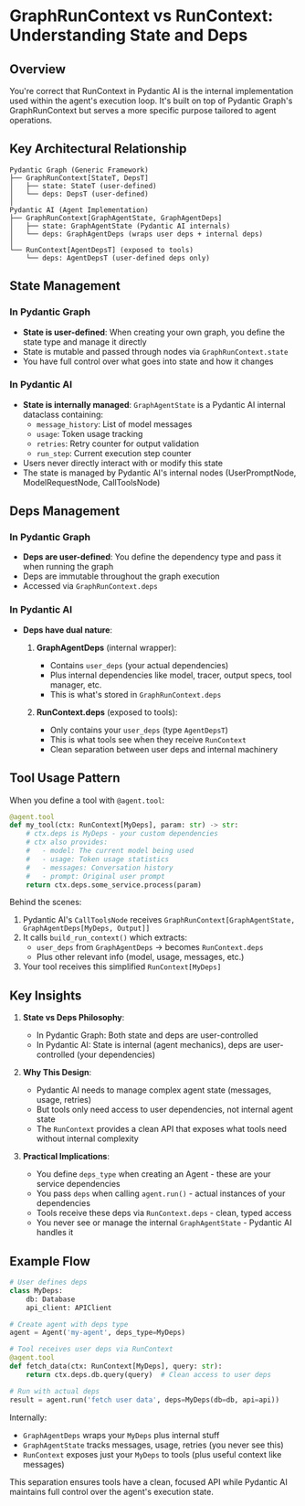 # GraphRunContext vs RunContext: Understanding State and Deps

## Overview

You're correct that RunContext in Pydantic AI is the internal implementation used within the agent's execution loop. It's built on top of Pydantic Graph's GraphRunContext but serves a more specific purpose tailored to agent operations.

## Key Architectural Relationship

```
Pydantic Graph (Generic Framework)
├── GraphRunContext[StateT, DepsT]
│   ├── state: StateT (user-defined)
│   └── deps: DepsT (user-defined)
│
Pydantic AI (Agent Implementation)
├── GraphRunContext[GraphAgentState, GraphAgentDeps]
│   ├── state: GraphAgentState (Pydantic AI internals)
│   └── deps: GraphAgentDeps (wraps user deps + internal deps)
│
└── RunContext[AgentDepsT] (exposed to tools)
    └── deps: AgentDepsT (user-defined deps only)
```

## State Management

### In Pydantic Graph
- **State is user-defined**: When creating your own graph, you define the state type and manage it directly
- State is mutable and passed through nodes via `GraphRunContext.state`
- You have full control over what goes into state and how it changes

### In Pydantic AI
- **State is internally managed**: `GraphAgentState` is a Pydantic AI internal dataclass containing:
  - `message_history`: List of model messages
  - `usage`: Token usage tracking
  - `retries`: Retry counter for output validation
  - `run_step`: Current execution step counter
- Users never directly interact with or modify this state
- The state is managed by Pydantic AI's internal nodes (UserPromptNode, ModelRequestNode, CallToolsNode)

## Deps Management

### In Pydantic Graph
- **Deps are user-defined**: You define the dependency type and pass it when running the graph
- Deps are immutable throughout the graph execution
- Accessed via `GraphRunContext.deps`

### In Pydantic AI
- **Deps have dual nature**:
  
  1. **GraphAgentDeps** (internal wrapper):
     - Contains `user_deps` (your actual dependencies)
     - Plus internal dependencies like model, tracer, output specs, tool manager, etc.
     - This is what's stored in `GraphRunContext.deps`

  2. **RunContext.deps** (exposed to tools):
     - Only contains your `user_deps` (type `AgentDepsT`)
     - This is what tools see when they receive `RunContext`
     - Clean separation between user deps and internal machinery

## Tool Usage Pattern

When you define a tool with `@agent.tool`:

```python
@agent.tool
def my_tool(ctx: RunContext[MyDeps], param: str) -> str:
    # ctx.deps is MyDeps - your custom dependencies
    # ctx also provides:
    #   - model: The current model being used
    #   - usage: Token usage statistics
    #   - messages: Conversation history
    #   - prompt: Original user prompt
    return ctx.deps.some_service.process(param)
```

Behind the scenes:
1. Pydantic AI's `CallToolsNode` receives `GraphRunContext[GraphAgentState, GraphAgentDeps[MyDeps, Output]]`
2. It calls `build_run_context()` which extracts:
   - `user_deps` from `GraphAgentDeps` → becomes `RunContext.deps`
   - Plus other relevant info (model, usage, messages, etc.)
3. Your tool receives this simplified `RunContext[MyDeps]`

## Key Insights

1. **State vs Deps Philosophy**:
   - In Pydantic Graph: Both state and deps are user-controlled
   - In Pydantic AI: State is internal (agent mechanics), deps are user-controlled (your dependencies)

2. **Why This Design**:
   - Pydantic AI needs to manage complex agent state (messages, usage, retries)
   - But tools only need access to user dependencies, not internal agent state
   - The `RunContext` provides a clean API that exposes what tools need without internal complexity

3. **Practical Implications**:
   - You define `deps_type` when creating an Agent - these are your service dependencies
   - You pass `deps` when calling `agent.run()` - actual instances of your dependencies
   - Tools receive these deps via `RunContext.deps` - clean, typed access
   - You never see or manage the internal `GraphAgentState` - Pydantic AI handles it

## Example Flow

```python
# User defines deps
class MyDeps:
    db: Database
    api_client: APIClient

# Create agent with deps type
agent = Agent('my-agent', deps_type=MyDeps)

# Tool receives user deps via RunContext
@agent.tool
def fetch_data(ctx: RunContext[MyDeps], query: str):
    return ctx.deps.db.query(query)  # Clean access to user deps

# Run with actual deps
result = agent.run('fetch user data', deps=MyDeps(db=db, api=api))
```

Internally:
- `GraphAgentDeps` wraps your `MyDeps` plus internal stuff
- `GraphAgentState` tracks messages, usage, retries (you never see this)
- `RunContext` exposes just your `MyDeps` to tools (plus useful context like messages)

This separation ensures tools have a clean, focused API while Pydantic AI maintains full control over the agent's execution state.